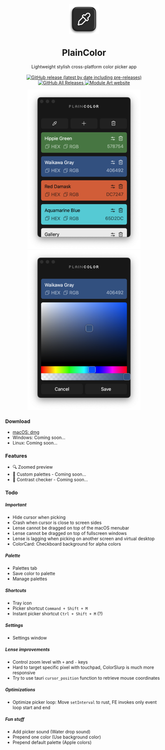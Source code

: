 <p align="center">
  <img src='/src-tauri/icons/128x128.png' height="96px" />
</p>
<h1 align="center">PlainColor</h1>
<p align="center">
  Lightweight stylish cross-platform color picker app
  <br><br>
  <a href="https://github.com/ModuleArt/plain-color/releases">
    <img alt="GitHub release (latest by date including pre-releases)" src="https://img.shields.io/github/v/release/moduleart/plain-color?include_prereleases">
    <img alt="GitHub All Releases" src="https://img.shields.io/github/downloads/ModuleArt/plain-color/total">
    <a href="https://moduleart.github.io">
      <img alt="Module Art website" src="https://img.shields.io/badge/www-moduleart-%2300BCD4">
    </a>
  </a>
</p>
<p align="center">
  <img src='/screenshots/1.png' width="360px" />
  <img src='/screenshots/2.png' width="360px" />
</p>

### Download

- <a href="https://github.com/ModuleArt/plain-color/releases/download/v1.0.0/PlainColor_1.0.0_aarch64.dmg">macOS: dmg</a>
- Windows: Coming soon...
- Linux: Coming soon...

### Features

- 🔍 Zoomed preview
- 🎨 Custom palettes - Coming soon...
- 🔲 Contrast checker - Coming soon...

### Todo

##### Important

- Hide cursor when picking
- Crash when cursor is close to screen sides
- Lense cannot be dragged on top of the macOS menubar
- Lense cannot be dragged on top of fullscreen windows
- Lense is lagging when picking on another screen and virtual desktop
- ColorCard: Checkboard background for alpha colors

##### Palette

- Palettes tab
- Save color to palette
- Manage palettes

##### Shortcuts

- Tray icon
- Picker shortcut `Command + Shift + M`
- Instant picker shortcut `Ctrl + Shift + M` (?)

##### Settings

- Settings window

##### Lense improvements

- Control zoom level with `+` and `-` keys
- Hard to target specific pixel with touchpad, ColorSlurp is much more responsive
- Try to use tauri `cursor_position` function to retrieve mouse coordinates

##### Optimizations

- Optimize picker loop: Move `setInterval` to rust, FE invokes only event loop start and end

##### Fun stuff

- Add picker sound (Water drop sound)
- Prepend one color (Use background color)
- Prepend default palette (Apple colors)
